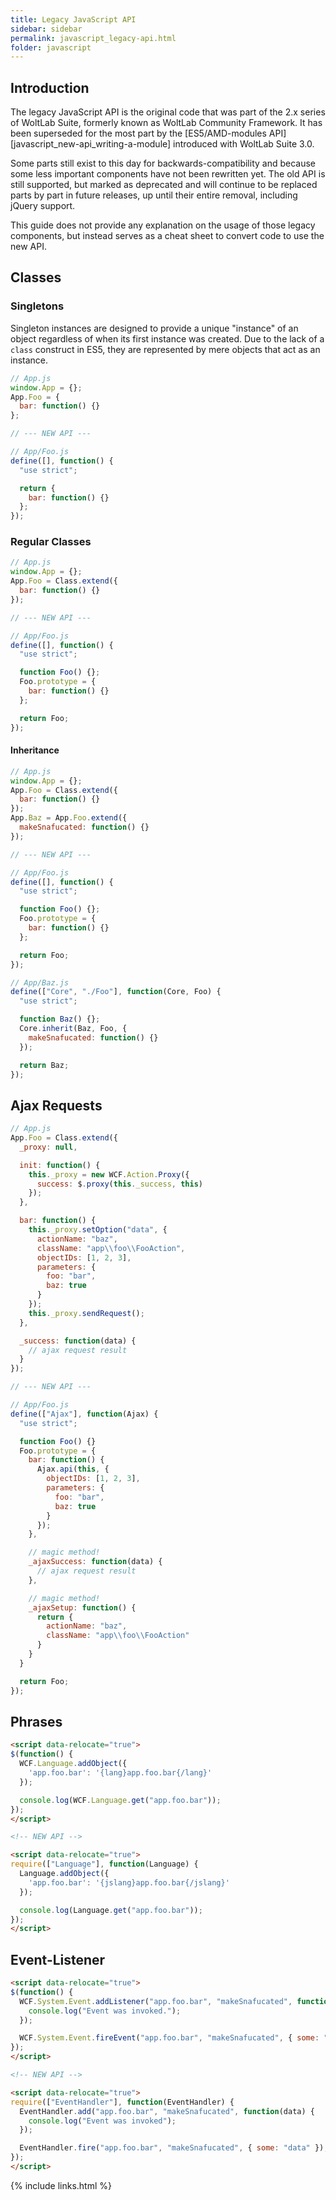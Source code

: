 ```yaml
---
title: Legacy JavaScript API
sidebar: sidebar
permalink: javascript_legacy-api.html
folder: javascript
---
```


## Introduction

The legacy JavaScript API is the original code that was part of the 2.x series
of WoltLab Suite, formerly known as WoltLab Community Framework. It has been
superseded for the most part by the [ES5/AMD-modules API][javascript_new-api_writing-a-module]
introduced with WoltLab Suite 3.0.

Some parts still exist to this day for backwards-compatibility and because some
less important components have not been rewritten yet. The old API is still
supported, but marked as deprecated and will continue to be replaced parts by
part in future releases, up until their entire removal, including jQuery support.

This guide does not provide any explanation on the usage of those legacy components,
but instead serves as a cheat sheet to convert code to use the new API.

## Classes

### Singletons

Singleton instances are designed to provide a unique "instance" of an object
regardless of when its first instance was created. Due to the lack of a `class`
construct in ES5, they are represented by mere objects that act as an instance.

```js
// App.js
window.App = {};
App.Foo = {
  bar: function() {}
};

// --- NEW API ---

// App/Foo.js
define([], function() {
  "use strict";

  return {
    bar: function() {}
  };
});
```

### Regular Classes

```js
// App.js
window.App = {};
App.Foo = Class.extend({
  bar: function() {}
});

// --- NEW API ---

// App/Foo.js
define([], function() {
  "use strict";

  function Foo() {};
  Foo.prototype = {
    bar: function() {}
  };

  return Foo;
});
```

#### Inheritance

```js
// App.js
window.App = {};
App.Foo = Class.extend({
  bar: function() {}
});
App.Baz = App.Foo.extend({
  makeSnafucated: function() {}
});

// --- NEW API ---

// App/Foo.js
define([], function() {
  "use strict";

  function Foo() {};
  Foo.prototype = {
    bar: function() {}
  };

  return Foo;
});

// App/Baz.js
define(["Core", "./Foo"], function(Core, Foo) {
  "use strict";

  function Baz() {};
  Core.inherit(Baz, Foo, {
    makeSnafucated: function() {}
  });

  return Baz;
});
```

## Ajax Requests

```js
// App.js
App.Foo = Class.extend({
  _proxy: null,

  init: function() {
    this._proxy = new WCF.Action.Proxy({
      success: $.proxy(this._success, this)
    });
  },

  bar: function() {
    this._proxy.setOption("data", {
      actionName: "baz",
      className: "app\\foo\\FooAction",
      objectIDs: [1, 2, 3],
      parameters: {
        foo: "bar",
        baz: true
      }
    });
    this._proxy.sendRequest();
  },

  _success: function(data) {
    // ajax request result
  }
});

// --- NEW API ---

// App/Foo.js
define(["Ajax"], function(Ajax) {
  "use strict";

  function Foo() {}
  Foo.prototype = {
    bar: function() {
      Ajax.api(this, {
        objectIDs: [1, 2, 3],
        parameters: {
          foo: "bar",
          baz: true
        }
      });
    },

    // magic method!
    _ajaxSuccess: function(data) {
      // ajax request result
    },

    // magic method!
    _ajaxSetup: function() {
      return {
        actionName: "baz",
        className: "app\\foo\\FooAction"
      }
    }
  }

  return Foo;
});
```

## Phrases

```html
<script data-relocate="true">
$(function() {
  WCF.Language.addObject({
    'app.foo.bar': '{lang}app.foo.bar{/lang}'
  });

  console.log(WCF.Language.get("app.foo.bar"));
});
</script>

<!-- NEW API -->

<script data-relocate="true">
require(["Language"], function(Language) {
  Language.addObject({
    'app.foo.bar': '{jslang}app.foo.bar{/jslang}'
  });

  console.log(Language.get("app.foo.bar"));
});
</script>
```

## Event-Listener

```html
<script data-relocate="true">
$(function() {
  WCF.System.Event.addListener("app.foo.bar", "makeSnafucated", function(data) {
    console.log("Event was invoked.");
  });

  WCF.System.Event.fireEvent("app.foo.bar", "makeSnafucated", { some: "data" });
});
</script>

<!-- NEW API -->

<script data-relocate="true">
require(["EventHandler"], function(EventHandler) {
  EventHandler.add("app.foo.bar", "makeSnafucated", function(data) {
    console.log("Event was invoked");
  });

  EventHandler.fire("app.foo.bar", "makeSnafucated", { some: "data" });
});
</script>
```

{% include links.html %}
